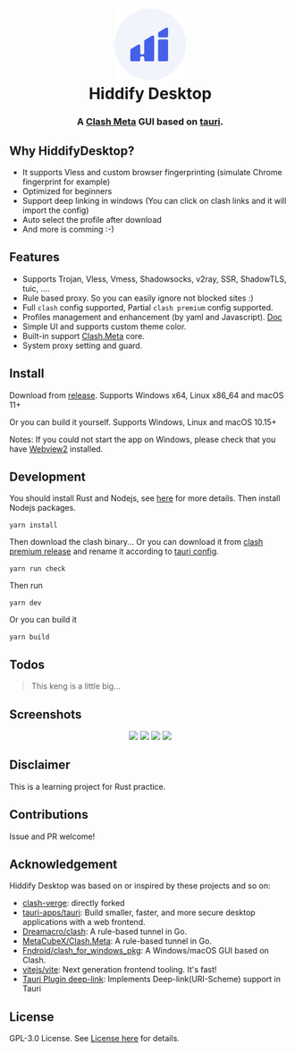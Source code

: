 <h1 align="center">
  <img src="./src/assets/image/logo.png" alt="Clash" width="128" />
  <br>
  Hiddify Desktop
  <br>
</h1>

<h3 align="center">
A <a href="https://github.com/MetaCubeX/Clash.Meta">Clash Meta</a> GUI based on <a href="https://github.com/tauri-apps/tauri">tauri</a>.
</h3>

## Why HiddifyDesktop?
- It supports Vless and custom browser fingerprinting (simulate Chrome fingerprint for example)
- Optimized for beginners
- Support deep linking in windows (You can click on clash links and it will import the config)
- Auto select the profile after download
- And more is comming :-)

## Features
- Supports Trojan, Vless, Vmess, Shadowsocks, v2ray, SSR, ShadowTLS, tuic, ....
- Rule based proxy. So you can easily ignore not blocked sites :)
- Full `clash` config supported, Partial `clash premium` config supported.
- Profiles management and enhancement (by yaml and Javascript). [Doc](https://github.com/zzzgydi/clash-verge/wiki/%E4%BD%BF%E7%94%A8%E6%8C%87%E5%8D%97)
- Simple UI and supports custom theme color.
- Built-in support [Clash.Meta](https://github.com/MetaCubeX/Clash.Meta) core.
- System proxy setting and guard.

## Install

Download from [release](https://github.com/hiddify/HiddifyDesktop/releases). Supports Windows x64, Linux x86_64 and macOS 11+

Or you can build it yourself. Supports Windows, Linux and macOS 10.15+

Notes: If you could not start the app on Windows, please check that you have [Webview2](https://developer.microsoft.com/en-us/microsoft-edge/webview2/#download-section) installed.

## Development

You should install Rust and Nodejs, see [here](https://tauri.app/v1/guides/getting-started/prerequisites) for more details. Then install Nodejs packages.

```shell
yarn install
```

Then download the clash binary... Or you can download it from [clash premium release](https://github.com/Dreamacro/clash/releases/tag/premium) and rename it according to [tauri config](https://tauri.studio/docs/api/config/#tauri.bundle.externalBin).

```shell
yarn run check
```

Then run

```shell
yarn dev
```

Or you can build it

```shell
yarn build
```

## Todos

> This keng is a little big...

## Screenshots

<div align="center" markdown="1">

<img width="24%" src="https://user-images.githubusercontent.com/114227601/223690647-5cfbb09f-66a5-4990-b34d-bfadd36108ae.png" />
<img width="24%" src="https://user-images.githubusercontent.com/114227601/223690953-37efa122-c876-40b8-80c9-762e26835080.png" />

<img width="24%" src="https://user-images.githubusercontent.com/114227601/223690817-607926be-2a60-4d53-8fac-e8b1cfff6684.png" />
<img width="24%" src="https://user-images.githubusercontent.com/114227601/223690854-7e8d88bf-15af-438f-8950-6d9804a0fa53.png" />
</div>

## Disclaimer

This is a learning project for Rust practice.

## Contributions

Issue and PR welcome!

## Acknowledgement

Hiddify Desktop was based on or inspired by these projects and so on:

- [clash-verge](https://github.com/zzzgydi/clash-verge): directly forked
- [tauri-apps/tauri](https://github.com/tauri-apps/tauri): Build smaller, faster, and more secure desktop applications with a web frontend.
- [Dreamacro/clash](https://github.com/Dreamacro/clash): A rule-based tunnel in Go.
- [MetaCubeX/Clash.Meta](https://github.com/MetaCubeX/Clash.Meta): A rule-based tunnel in Go.
- [Fndroid/clash_for_windows_pkg](https://github.com/Fndroid/clash_for_windows_pkg): A Windows/macOS GUI based on Clash.
- [vitejs/vite](https://github.com/vitejs/vite): Next generation frontend tooling. It's fast!
- [Tauri Plugin deep-link](https://github.com/FabianLars/tauri-plugin-deep-link): Implements Deep-link(URI-Scheme) support in Tauri

## License

GPL-3.0 License. See [License here](./LICENSE) for details.
